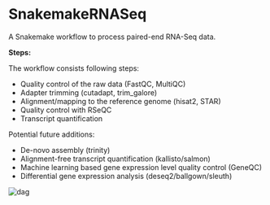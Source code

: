 # SnakemakeRNASeq
A Snakemake workflow to process paired-end RNA-Seq data.

**Steps:**

The workflow consists following steps:

- Quality control of the raw data (FastQC, MultiQC)
- Adapter trimming (cutadapt, trim_galore)
- Alignment/mapping to the reference genome (hisat2, STAR)
- Quality control with RSeQC
- Transcript quantification

Potential future additions:

- De-novo assembly (trinity)
- Alignment-free transcript quantification (kallisto/salmon)
- Machine learning based gene expression level quality control (GeneQC)
- Differential gene expression analysis (deseq2/ballgown/sleuth) 

![dag](https://user-images.githubusercontent.com/42179487/61956450-20f8c500-af8b-11e9-847b-faa70ad33772.png)



